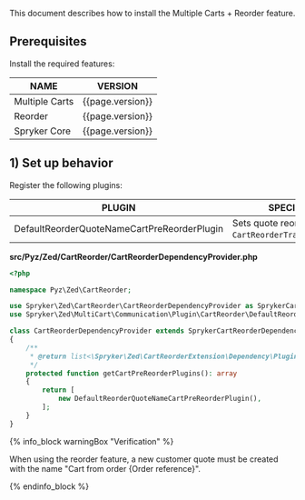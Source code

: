 This document describes how to install the Multiple Carts + Reorder feature.

## Prerequisites

Install the required features:

| NAME           | VERSION          |
|----------------|------------------|
| Multiple Carts | {{page.version}} |
| Reorder        | {{page.version}} |
| Spryker Core   | {{page.version}} |

## 1) Set up behavior

Register the following plugins:

| PLUGIN                                      | SPECIFICATION                                                | PREREQUISITES | NAMESPACE                                              |
|---------------------------------------------|--------------------------------------------------------------|---------------|--------------------------------------------------------|
| DefaultReorderQuoteNameCartPreReorderPlugin | Sets quote reorder name to `CartReorderTransfer.quote.name`. |           | Spryker\Zed\MultiCart\Communication\Plugin\CartReorder |

**src/Pyz/Zed/CartReorder/CartReorderDependencyProvider.php**

```php
<?php

namespace Pyz\Zed\CartReorder;

use Spryker\Zed\CartReorder\CartReorderDependencyProvider as SprykerCartReorderDependencyProvider;
use Spryker\Zed\MultiCart\Communication\Plugin\CartReorder\DefaultReorderQuoteNameCartPreReorderPlugin;

class CartReorderDependencyProvider extends SprykerCartReorderDependencyProvider
{
    /**
     * @return list<\Spryker\Zed\CartReorderExtension\Dependency\Plugin\CartPreReorderPluginInterface>
     */
    protected function getCartPreReorderPlugins(): array
    {
        return [
            new DefaultReorderQuoteNameCartPreReorderPlugin(),
        ];
    }
}
```

{% info_block warningBox "Verification" %}

When using the reorder feature, a new customer quote must be created with the name "Cart from order {Order reference}".

{% endinfo_block %}






































